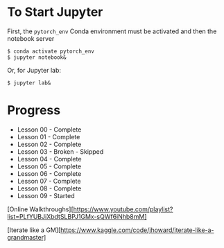 # To Start Jupyter

First, the `pytorch_env` Conda environment must be activated and then the notebook server

```
$ conda activate pytorch_env
$ jupyter notebook&
```

Or, for Jupyter lab:

```
$ jupyter lab&
```

# Progress

* Lesson 00 - Complete
* Lesson 01 - Complete
* Lesson 02 - Complete
* Lesson 03 - Broken - Skipped
* Lesson 04 - Complete
* Lesson 05 - Complete
* Lesson 06 - Complete
* Lesson 07 - Complete
* Lesson 08 - Complete
* Lesson 09 - Started

[Online Walkthroughs][https://www.youtube.com/playlist?list=PLfYUBJiXbdtSLBPJ1GMx-sQWf6iNhb8mM]

[Iterate like a GM][https://www.kaggle.com/code/jhoward/iterate-like-a-grandmaster]